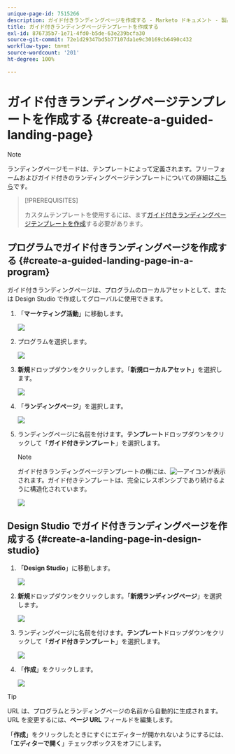 ```yaml
---
unique-page-id: 7515266
description: ガイド付きランディングページを作成する - Marketo ドキュメント - 製品ドキュメント
title: ガイド付きランディングページテンプレートを作成する
exl-id: 876735b7-1e71-4fd0-b5de-63e239bcfa30
source-git-commit: 72e1d29347bd5b77107da1e9c30169cb6490c432
workflow-type: tm+mt
source-wordcount: '201'
ht-degree: 100%

---
```


# ガイド付きランディングページテンプレートを作成する {#create-a-guided-landing-page}

>[!NOTE]
>
>ランディングページモードは、テンプレートによって定義されます。フリーフォームおよびガイド付きのランディングページテンプレートについての詳細は[こちら](/help/marketo/product-docs/demand-generation/landing-pages/understanding-landing-pages/understanding-free-form-vs-guided-landing-pages.md)です。

>[!PREREQUISITES]
>
>カスタムテンプレートを使用するには、まず[ガイド付きランディングページテンプレートを作成](/help/marketo/product-docs/demand-generation/landing-pages/landing-page-templates/create-a-guided-landing-page-template.md)する必要があります。

## プログラムでガイド付きランディングページを作成する {#create-a-guided-landing-page-in-a-program}

ガイド付きランディングページは、プログラムのローカルアセットとして、または Design Studio で作成してグローバルに使用できます。

1. 「**マーケティング活動**」に移動します。

   ![](assets/one-1.png)

1. プログラムを選択します。

   ![](assets/image2015-5-26-9-3a24-3a2.png)

1. **新規**&#x200B;ドロップダウンをクリックします。「**新規ローカルアセット**」を選択します。

   ![](assets/image2015-5-26-9-3a25-3a36.png)

1. 「**ランディングページ**」を選択します。

   ![](assets/four.png)

1. ランディングページに名前を付けます。**テンプレート**&#x200B;ドロップダウンをクリックして「**ガイド付きテンプレート**」を選択します。

   >[!NOTE]
   >
   >ガイド付きランディングページテンプレートの横には、![—](assets/image2015-5-26-9-3a26-3a51.png)アイコンが表示されます。ガイド付きテンプレートは、完全にレスポンシブであり続けるように構造化されています。

   ![](assets/image2015-5-24-15-3a47-3a56.png)

## Design Studio でガイド付きランディングページを作成する {#create-a-landing-page-in-design-studio}

1. 「**Design Studio**」に移動します。

   ![](assets/six.png)

1. **新規**&#x200B;ドロップダウンをクリックします。「**新規ランディングページ**」を選択します。

   ![](assets/seven.png)

1. ランディングページに名前を付けます。**テンプレート**&#x200B;ドロップダウンをクリックして「**ガイド付きテンプレート**」を選択します。

   ![](assets/image2015-5-26-9-3a27-3a34.png)

1. 「**作成**」をクリックします。

   ![](assets/image2015-5-26-9-3a28-3a8.png)

>[!TIP]
>
>URL は、プログラムとランディングページの名前から自動的に生成されます。URL を変更するには、**ページ URL** フィールドを編集します。
>
>「**作成**」をクリックしたときにすぐにエディターが開かれないようにするには、「**エディターで開く**」チェックボックスをオフにします。
